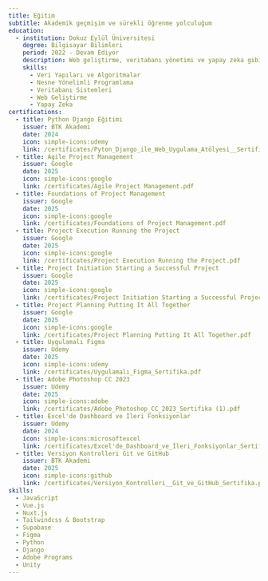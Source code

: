 ```yaml
---
title: Eğitim
subtitle: Akademik geçmişim ve sürekli öğrenme yolculuğum
education:
  - institution: Dokuz Eylül Üniversitesi
    degree: Bilgisayar Bilimleri
    period: 2022 - Devam Ediyor
    description: Web geliştirme, veritabanı yönetimi ve yapay zeka gibi alanlarda sağlam bir temel oluşturuyorum.
    skills:
      - Veri Yapıları ve Algoritmalar
      - Nesne Yönelimli Programlama
      - Veritabanı Sistemleri
      - Web Geliştirme
      - Yapay Zeka
certifications:
  - title: Python Django Eğitimi
    issuer: BTK Akademi
    date: 2024
    icon: simple-icons:udemy
    link: /certificates/Pyton_Django_ile_Web_Uygulama_Atölyesi__Sertifika (1).pdf
  - title: Agile Project Management
    issuer: Google
    date: 2025
    icon: simple-icons:google
    link: /certificates/Agile Project Management.pdf
  - title: Foundations of Project Management
    issuer: Google
    date: 2025
    icon: simple-icons:google
    link: /certificates/Foundations of Project Management.pdf
  - title: Project Execution Running the Project
    issuer: Google
    date: 2025
    icon: simple-icons:google
    link: /certificates/Project Execution Running the Project.pdf
  - title: Project Initiation Starting a Successful Project
    issuer: Google
    date: 2025
    icon: simple-icons:google
    link: /certificates/Project Initiation Starting a Successful Project.pdf
  - title: Project Planning Putting It All Together
    issuer: Google
    date: 2025
    icon: simple-icons:google
    link: /certificates/Project Planning Putting It All Together.pdf
  - title: Uygulamalı Figma
    issuer: Udemy
    date: 2025
    icon: simple-icons:udemy
    link: /certificates/Uygulamalı_Figma_Sertifika.pdf
  - title: Adobe Photoshop CC 2023
    issuer: Udemy
    date: 2025
    icon: simple-icons:adobe
    link: /certificates/Adobe_Photoshop_CC_2023_Sertifika (1).pdf
  - title: Excel'de Dashboard ve İleri Fonksiyonlar
    issuer: Udemy
    date: 2024
    icon: simple-icons:microsoftexcel
    link: /certificates/Excel'de_Dashboard_ve_İleri_Fonksiyonlar_Sertifika (1).pdf
  - title: Versiyon Kontrolleri Git ve GitHub
    issuer: BTK Akademi
    date: 2025
    icon: simple-icons:github
    link: /certificates/Versiyon_Kontrolleri__Git_ve_GitHub_Sertifika.pdf
skills:
  - JavaScript
  - Vue.js
  - Nuxt.js
  - Tailwindcss & Bootstrap
  - Supabase
  - Figma
  - Python
  - Django
  - Adobe Programs
  - Unity
---
```

